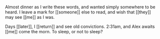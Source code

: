 Almost dinner as I write these words, and wanted simply somewhere to be heard. I leave a mark for [[someone]] else to read, and wish that [[they]] may see [[me]] as I was.

Days [[later]], I [[return]] and see old convictions. 2:31am, and Alex awaits [[me]] come the morn. To sleep, or not to sleep?